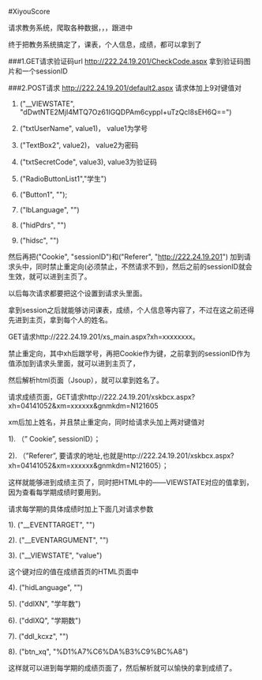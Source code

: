 #XiyouScore

请求教务系统，爬取各种数据，，，跟进中

终于把教务系统搞定了，课表，个人信息，成绩，都可以拿到了

###1.GET请求验证码url http://222.24.19.201/CheckCode.aspx 拿到验证码图片和一个sessionID

###2.POST请求 http://222.24.19.201/default2.aspx 请求体加上9对键值对

1) ("__VIEWSTATE", "dDwtNTE2MjI4MTQ7Oz61IGQDPAm6cyppI+uTzQcI8sEH6Q==")

2) ("txtUserName", value1)， value1为学号

3) ("TextBox2", value2)， value2为密码

4) ("txtSecretCode", value3), value3为验证码

5) ("RadioButtonList1","学生")

6) ("Button1", "");

7) ("lbLanguage", "")

8) ("hidPdrs", "")

9) ("hidsc", "")

然后再把("Cookie", "sessionID")和("Referer", "http://222.24.19.201") 加到请求头中，同时禁止重定向(必须禁止，不然请求不到)，然后之前的sessionID就会生效，就可以进到主页了。

以后每次请求都要把这个设置到请求头里面。

拿到session之后就能够访问课表，成绩，个人信息等内容了，不过在这之前还得先进到主页，拿到每个人的姓名。

GET请求http://222.24.19.201/xs_main.aspx?xh=xxxxxxxx。

禁止重定向，其中xh后跟学号，再把Cookie作为键，之前拿到的sessionID作为值添加到请求头里面，就可以进到主页了，

然后解析html页面（Jsoup），就可以拿到姓名了。

请求成绩页面，GET请求http://222.24.19.201/xskbcx.aspx?xh=04141052&xm=xxxxxx&gnmkdm=N121605

xm后加上姓名，并且禁止重定向，同时给请求头加上两对键值对

1). （” Cookie”, sessionID）；

2). （”Referer”, 要请求的地址,也就是http://222.24.19.201/xskbcx.aspx?xh=04141052&xm=xxxxxx&gnmkdm=N121605）；

这样就能够进到成绩主页了，同时把HTML中的——VIEWSTATE对应的值拿到，因为查看每学期成绩时要用到。

请求每学期的具体成绩时加上下面几对请求参数

1). ("__EVENTTARGET", "")

2). ("__EVENTARGUMENT", "")

3). ("__VIEWSTATE", "value")

这个键对应的值在成绩首页的HTML页面中

4). ("hidLanguage", "")

5). ("ddlXN", "学年数")

6). ("ddlXQ", "学期数")

7). ("ddl_kcxz", "")

8). ("btn_xq", "%D1%A7%C6%DA%B3%C9%BC%A8")

这样就可以进到每学期的成绩页面了，然后解析就可以愉快的拿到成绩了。
